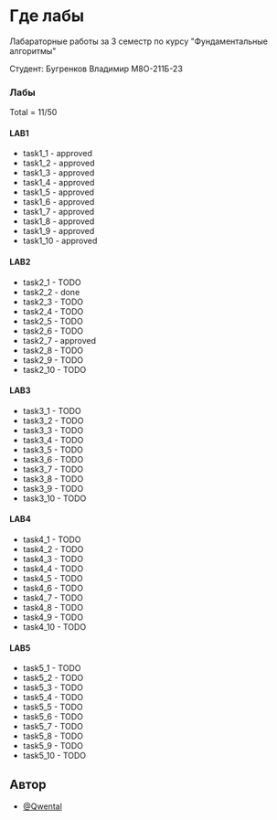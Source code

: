 
# Где лабы

Лабараторные работы за 3 семестр по курсу "Фундаментальные алгоритмы"

Студент: Бугренков Владимир М8О-211Б-23

### Лабы


Total = 11/50
#### LAB1
+ task1_1 - approved
+ task1_2 - approved
+ task1_3 - approved
+ task1_4 - approved
+ task1_5 - approved
+ task1_6 - approved
+ task1_7 - approved
+ task1_8 - approved
+ task1_9 - approved
+ task1_10 - approved
#### LAB2
+ task2_1 - TODO
+ task2_2 - done
+ task2_3 - TODO
+ task2_4 - TODO
+ task2_5 - TODO
+ task2_6 - TODO
+ task2_7 - approved
+ task2_8 - TODO
+ task2_9 - TODO
+ task2_10 - TODO
#### LAB3

+ task3_1 - TODO
+ task3_2 - TODO
+ task3_3 - TODO
+ task3_4 - TODO
+ task3_5 - TODO
+ task3_6 - TODO
+ task3_7 - TODO
+ task3_8 - TODO
+ task3_9 - TODO
+ task3_10 - TODO
#### LAB4

+ task4_1 - TODO
+ task4_2 - TODO
+ task4_3 - TODO
+ task4_4 - TODO
+ task4_5 - TODO
+ task4_6 - TODO
+ task4_7 - TODO
+ task4_8 - TODO
+ task4_9 - TODO
+ task4_10 - TODO
#### LAB5

+ task5_1 - TODO
+ task5_2 - TODO
+ task5_3 - TODO
+ task5_4 - TODO
+ task5_5 - TODO
+ task5_6 - TODO
+ task5_7 - TODO
+ task5_8 - TODO
+ task5_9 - TODO
+ task5_10 - TODO

## Автор

- [@Qwental](https://github.com/Qwental)